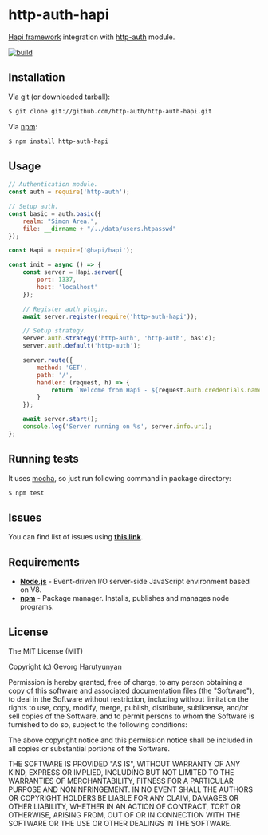 # http-auth-hapi
[Hapi framework](https://hapi.dev/) integration with [http-auth](https://github.com/http-auth/http-auth) module.

[![build](https://github.com/http-auth/http-auth-hapi/workflows/build/badge.svg)](https://github.com/http-auth/http-auth-hapi/actions?query=workflow%3Abuild)

## Installation

Via git (or downloaded tarball):

```bash
$ git clone git://github.com/http-auth/http-auth-hapi.git
```
Via [npm](http://npmjs.org/):

```bash
$ npm install http-auth-hapi
```    

## Usage
```javascript
// Authentication module.
const auth = require('http-auth');

// Setup auth.
const basic = auth.basic({
    realm: "Simon Area.",
    file: __dirname + "/../data/users.htpasswd"
});

const Hapi = require('@hapi/hapi');

const init = async () => {
    const server = Hapi.server({
        port: 1337,
        host: 'localhost'
    });

    // Register auth plugin.    
    await server.register(require('http-auth-hapi'));

    // Setup strategy.
    server.auth.strategy('http-auth', 'http-auth', basic);
    server.auth.default('http-auth');

    server.route({
        method: 'GET',
        path: '/',
        handler: (request, h) => {
            return `Welcome from Hapi - ${request.auth.credentials.name}!`;
        }
    });

    await server.start();
    console.log('Server running on %s', server.info.uri);
};
```


## Running tests

It uses [mocha](https://mochajs.org/), so just run following command in package directory:

```bash
$ npm test
```

## Issues

You can find list of issues using **[this link](http://github.com/http-auth/http-auth-hapi/issues)**.

## Requirements

 - **[Node.js](http://nodejs.org)** - Event-driven I/O server-side JavaScript environment based on V8.
 - **[npm](http://npmjs.org)** - Package manager. Installs, publishes and manages node programs.

## License

The MIT License (MIT)

Copyright (c) Gevorg Harutyunyan

Permission is hereby granted, free of charge, to any person obtaining a copy of
this software and associated documentation files (the "Software"), to deal in
the Software without restriction, including without limitation the rights to
use, copy, modify, merge, publish, distribute, sublicense, and/or sell copies of
the Software, and to permit persons to whom the Software is furnished to do so,
subject to the following conditions:

The above copyright notice and this permission notice shall be included in all
copies or substantial portions of the Software.

THE SOFTWARE IS PROVIDED "AS IS", WITHOUT WARRANTY OF ANY KIND, EXPRESS OR
IMPLIED, INCLUDING BUT NOT LIMITED TO THE WARRANTIES OF MERCHANTABILITY, FITNESS
FOR A PARTICULAR PURPOSE AND NONINFRINGEMENT. IN NO EVENT SHALL THE AUTHORS OR
COPYRIGHT HOLDERS BE LIABLE FOR ANY CLAIM, DAMAGES OR OTHER LIABILITY, WHETHER
IN AN ACTION OF CONTRACT, TORT OR OTHERWISE, ARISING FROM, OUT OF OR IN
CONNECTION WITH THE SOFTWARE OR THE USE OR OTHER DEALINGS IN THE SOFTWARE.
